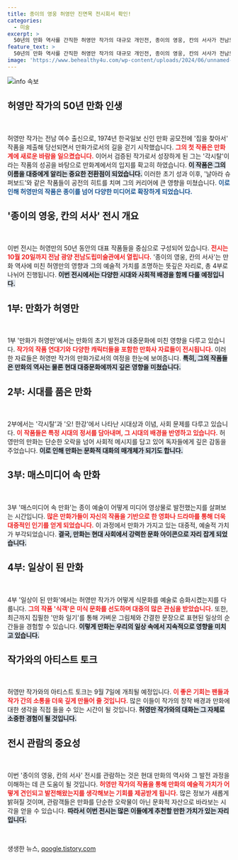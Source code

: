 ```yaml
---
title: 종이의 영웅 허영만 진면목 전시회서 확인!
categories:
  - 미술
excerpt: >
  50년의 만화 역사를 간직한 허영만 작가의 대규모 개인전, 종이의 영웅, 칸의 서사가 전남도립미술관에서 10월 20일까지 열린다. 만화의 과거와 현재, 그리고 미래를 탐구하는 이번 전시를 통해 그의 걸작들을 직접 경험해보세요!
feature_text: >
  50년의 만화 역사를 간직한 허영만 작가의 대규모 개인전, 종이의 영웅, 칸의 서사가 전남도립미술관에서 10월 20일까지 열린다. 만화의 과거와 현재, 그리고 미래를 탐구하는 이번 전시를 통해 그의 걸작들을 직접 경험해보세요!
image: 'https://www.behealthy4u.com/wp-content/uploads/2024/06/unnamed-file.png'
---
```


<p><img src="https://www.behealthy4u.com/wp-content/uploads/2024/06/unnamed-file.png" alt="info 속보" /></p>

<h2 data-ke-size="size26">허영만 작가의 50년 만화 인생</h2>

<p data-ke-size="size16">&nbsp;</p>

<p>허영만 작가는 전남 여수 출신으로, 1974년 한국일보 신인 만화 공모전에 '집을 찾아서' 작품을 제출해 당선되면서 만화가로서의 길을 걷기 시작했습니다. <b><span style="color: #ee2323;">그의 첫 작품은 만화계에 새로운 바람을 일으켰습니다.</span></b> 이어서 검증된 작가로서 성장하게 된 그는 '각시탈'이라는 작품의 성공을 바탕으로 만화계에서의 입지를 확고히 하였습니다. <b><span style="background-color: #21538527;">이 작품은 그의 이름을 대중에게 알리는 중요한 전환점이 되었습니다.</span></b> 이러한 초기 성과 이후, '날아라 슈퍼보드'와 같은 작품들이 공전의 히트를 치며 그의 커리어에 큰 영향을 미쳤습니다. <b><span style="color: #1a5490;">이로 인해 허영만의 작품은 종이를 넘어 다양한 미디어로 확장하게 되었습니다.</span></b> </p>

<h2 data-ke-size="size26">'종이의 영웅, 칸의 서사' 전시 개요</h2>

<p data-ke-size="size16">&nbsp;</p>

<p>이번 전시는 허영만의 50년 동안의 대표 작품들을 중심으로 구성되어 있습니다. <b><span style="color: #ee2323;">전시는 10월 20일까지 전남 광양 전남도립미술관에서 열립니다.</span></b> '종이의 영웅, 칸의 서사'는 만화 역사에 미친 허영만의 영향과 그의 예술적 가치를 조명하는 뜻깊은 자리로, 총 4부로 나뉘어 진행됩니다. <b><span style="background-color: #21538527;">이번 전시에서는 다양한 시대와 사회적 배경을 함께 다룰 예정입니다.</span></b> </p>

<h2 data-ke-size="size26">1부: 만화가 허영만</h2>

<p data-ke-size="size16">&nbsp;</p>

<p>1부 '만화가 허영만'에서는 만화의 초기 발전과 대중문화에 미친 영향을 다루고 있습니다. <b><span style="color: #ee2323;">작가의 작품 연대기와 다양한 캐릭터들을 포함한 만화사 자료들이 전시됩니다.</span></b> 이러한 자료들은 허영만 작가의 만화가로서의 여정을 한눈에 보여줍니다. <b><span style="background-color: #21538527;">특히, 그의 작품들은 만화의 역사는 물론 현대 대중문화에까지 깊은 영향을 미쳤습니다.</span></b> </p>

<h2 data-ke-size="size26">2부: 시대를 품은 만화</h2>

<p data-ke-size="size16">&nbsp;</p>

<p>2부에서는 '각시탈'과 '오! 한강'에서 나타난 시대상과 이념, 사회 문제를 다루고 있습니다. <b><span style="color: #ee2323;">이 작품들은 특정 시대의 정서를 담아내며, 그 시대의 배경을 반영하고 있습니다.</span></b> 허영만의 만화는 단순한 오락을 넘어 사회적 메시지를 담고 있어 독자들에게 깊은 감동을 주었습니다. <b><span style="background-color: #21538527;">이로 인해 만화는 문화적 대화의 매개체가 되기도 합니다.</span></b> </p>

<h2 data-ke-size="size26">3부: 매스미디어 속 만화</h2>

<p data-ke-size="size16">&nbsp;</p>

<p>3부 '매스미디어 속 만화'는 종이 예술이 어떻게 미디어 영상물로 발전했는지를 살펴보는 시간입니다. <b><span style="color: #ee2323;">많은 만화가들이 자신의 작품을 기반으로 한 영화나 드라마를 통해 더욱 대중적인 인기를 얻게 되었습니다.</span></b> 이 과정에서 만화가 가지고 있는 대중적, 예술적 가치가 부각되었습니다. <b><span style="background-color: #21538527;">결국, 만화는 현대 사회에서 강력한 문화 아이콘으로 자리 잡게 되었습니다.</span></b> </p>

<h2 data-ke-size="size26">4부: 일상이 된 만화</h2>

<p data-ke-size="size16">&nbsp;</p>

<p>4부 '일상이 된 만화'에서는 허영만 작가가 어떻게 식문화를 예술로 승화시켰는지를 다룹니다. <b><span style="color: #ee2323;">그의 작품 '식객'은 미식 문화를 선도하며 대중의 많은 관심을 받았습니다.</span></b> 또한, 최근까지 집필한 '만화 일기'를 통해 가벼운 그림체와 간결한 문장으로 표현된 일상의 순간들을 경험할 수 있습니다. <b><span style="background-color: #21538527;">이렇게 만화는 우리의 일상 속에서 지속적으로 영향을 미치고 있습니다.</span></b> </p>

<h2 data-ke-size="size26">작가와의 아티스트 토크</h2>

<p data-ke-size="size16">&nbsp;</p>

<p>허영만 작가와의 아티스트 토크는 9월 7일에 개최될 예정입니다. <b><span style="color: #ee2323;">이 좋은 기회는 팬들과 작가 간의 소통을 더욱 깊게 만들어 줄 것입니다.</span></b> 많은 이들이 작가의 창작 배경과 만화에 대한 생각을 직접 들을 수 있는 시간이 될 것입니다. <b><span style="background-color: #21538527;">허영만 작가와의 대화는 그 자체로 소중한 경험이 될 것입니다.</span></b> </p>

<h2 data-ke-size="size26">전시 관람의 중요성</h2>

<p data-ke-size="size16">&nbsp;</p>

<p>이번 '종이의 영웅, 칸의 서사' 전시를 관람하는 것은 현대 만화의 역사와 그 발전 과정을 이해하는 데 큰 도움이 될 것입니다. <b><span style="color: #ee2323;">허영만 작가의 작품을 통해 만화의 예술적 가치가 어떻게 견인되고 발전해왔는지를 생각해보는 기회를 제공받게 됩니다.</span></b> 많은 정보가 새롭게 밝혀질 것이며, 관람객들은 만화를 단순한 오락물이 아닌 문화적 자산으로 바라보는 시각을 얻을 수 있습니다. <b><span style="background-color: #21538527;">따라서 이번 전시는 많은 이들에게 추천할 만한 가치가 있는 자리입니다.</span></b> </p>

<p data-ke-size="size16">&nbsp;</p>
생생한 뉴스, <a href="https://qoogle.tistory.com" rel="dofollow">qoogle.tistory.com</a>


